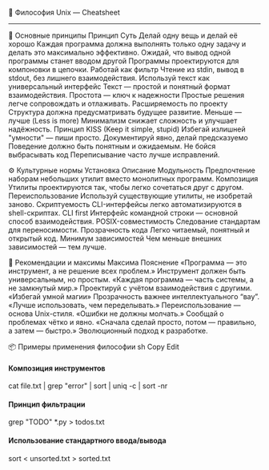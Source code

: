 📜 Философия Unix — Cheatsheet
**********************************************************

🔑 Основные принципы
Принцип	Суть
Делай одну вещь и делай её хорошо	Каждая программа должна выполнять только одну задачу и делать это максимально эффективно.
Ожидай, что вывод одной программы станет вводом другой	Программы проектируются для компоновки в цепочки.
Работай как фильтр	Чтение из stdin, вывод в stdout, без лишнего взаимодействия.
Используй текст как универсальный интерфейс	Текст — простой и понятный формат взаимодействия.
Простота — ключ к надежности	Простые решения легче сопровождать и отлаживать.
Расширяемость по проекту	Структура должна предусматривать будущее развитие.
Меньше — лучше (Less is more)	Минимализм снижает сложность и улучшает надёжность.
Принцип KISS (Keep it simple, stupid)	Избегай излишней "умности" — пиши просто.
Документируй явно, делай предсказуемо	Поведение должно быть понятным и ожидаемым.
Не бойся выбрасывать код	Переписывание часто лучше исправлений.

⚙️ Культурные нормы
Установка	Описание
Модульность	Предпочтение наборам небольших утилит вместо монолитных программ.
Композиция	Утилиты проектируются так, чтобы легко сочетаться друг с другом.
Переиспользование	Используй существующие утилиты, не изобретай заново.
Скриптуемость	CLI-интерфейсы легко автоматизируются в shell-скриптах.
CLI first	Интерфейс командной строки — основной способ взаимодействия.
POSIX-совместимость	Следование стандартам для переносимости.
Прозрачность кода	Легко читаемый, понятный и открытый код.
Минимум зависимостей	Чем меньше внешних зависимостей — тем лучше.

🧭 Рекомендации и максимы
Максима	Пояснение
«Программа — это инструмент, а не решение всех проблем.»	Инструмент должен быть универсальным, но простым.
«Каждая программа — часть системы, а не замкнутый мир.»	Проектируй с учётом взаимодействия с другими.
«Избегай умной магии»	Прозрачность важнее интеллектуального “вау”.
«Лучше использовать, чем переделывать.»	Переиспользование — основа Unix-стиля.
«Ошибки не должны молчать.»	Сообщай о проблемах чётко и явно.
«Сначала сделай просто, потом — правильно, а затем — быстро.»	Эволюционный подход к разработке.

📦 Примеры применения философии
sh
Copy
Edit
#### Композиция инструментов
cat file.txt | grep "error" | sort | uniq -c | sort -nr

#### Принцип фильтрации
grep "TODO" *.py > todos.txt

#### Использование стандартного ввода/вывода
sort < unsorted.txt > sorted.txt
